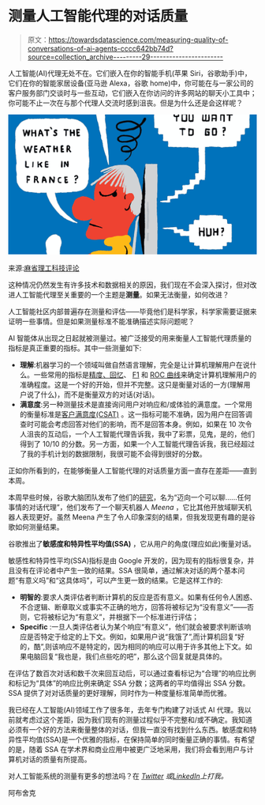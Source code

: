 # 测量人工智能代理的对话质量

> 原文：<https://towardsdatascience.com/measuring-quality-of-conversations-of-ai-agents-cccc642bb74d?source=collection_archive---------29----------------------->

人工智能(AI)代理无处不在。它们嵌入在你的智能手机(苹果 Siri，谷歌助手)中，它们在你的智能家居设备(亚马逊 Alexa，谷歌 home)中，你可能在与一家公司的客户服务部门交谈时与一些互动，它们嵌入在你访问的许多网站的聊天小工具中；你可能不止一次在与那个代理人交流时感到沮丧。但是为什么还是会这样呢？

![](img/3fa3cdbba6c2a5e8f9d642caea7a8680.png)

来源:[麻省理工科技评论](https://www.google.com/url?sa=i&source=images&cd=&cad=rja&uact=8&ved=2ahUKEwjuutyVw6rnAhWlhHIEHeGlBv0QjB16BAgBEAM&url=https%3A%2F%2Fwww.technologyreview.com%2Fs%2F601279%2Fhow-to-prevent-a-plague-of-dumb-chatbots%2F&psig=AOvVaw0bBnI2bwHsPt-GOxxS_FfQ&ust=1580446206395644)

这种情况仍然发生有许多技术和数据相关的原因，我们现在不会深入探讨，但对改进人工智能代理至关重要的一个主题是**测量**。如果无法衡量，如何改进？

人工智能社区内部普遍存在测量和评估——毕竟他们是科学家，科学家需要证据来证明一些事情。但是如果测量标准不能准确描述实际问题呢？

AI 智能体从出现之日起就被测量过。被广泛接受的用来衡量人工智能代理质量的指标是真正重要的指标。其中一些测量如下:

*   **理解**:机器学习的一个领域叫做自然语言理解，完全是让计算机理解用户在说什么。一些常用的指标是[精度、回忆](https://en.wikipedia.org/wiki/Precision_and_recall)、 [F1](https://en.wikipedia.org/wiki/F1_score) 和 [ROC 曲线](https://en.wikipedia.org/wiki/Receiver_operating_characteristic)来确定计算机理解用户的准确程度。这是一个好的开始，但并不完整。这只是衡量对话的一方(理解用户说了什么)，而不是衡量双方的对话(对话)。
*   **满意度**:另一种测量技术是直接询问用户对响应和/或体验的满意度。一个常用的衡量标准是[客户满意度(CSAT)](https://www.callcentrehelper.com/how-to-calculate-customer-satisfaction-csat-109557.htm) 。这一指标可能不准确，因为用户在回答调查时可能会考虑回答对他们的影响，而不是回答本身。例如，如果在 10 次令人沮丧的互动后，一个人工智能代理告诉我，我中了彩票，见鬼，是的，他们得到了 10/10 的分数。另一方面，如果一个人工智能代理告诉我，我已经超过了我的手机计划的数据限制，我很可能不会得到很好的分数。

正如你所看到的，在能够衡量人工智能代理的对话质量方面一直存在差距——直到本周。

本周早些时候，谷歌大脑团队发布了他们的[研究](https://ai.googleblog.com/2020/01/towards-conversational-agent-that-can.html)，名为“迈向一个可以聊……任何事情的对话代理”，他们发布了一个聊天机器人 *Meena* ，它比其他开放域聊天机器人表现更好。虽然 Meena 产生了令人印象深刻的结果，但我发现更有趣的是谷歌如何测量结果。

谷歌推出了**敏感度和特异性平均值(SSA)** ，它从用户的角度(理应如此)衡量对话。

敏感性和特异性平均(SSA)指标是由 Google 开发的，因为现有的指标很复杂，并且没有在评论者中产生一致的结果。SSA 很简单，通过解决对话的两个基本问题“有意义吗”和“这具体吗”，可以产生更一致的结果。它是这样工作的:

*   **明智的**:要求人类评估者判断计算机的反应是否有意义。如果有任何令人困惑、不合逻辑、断章取义或事实不正确的地方，回答将被标记为“没有意义”——否则，它将被标记为“有意义”，并根据下一个标准进行评估；
*   **Specific** :一旦人类评估者认为某个响应“有意义”，他们就会被要求判断该响应是否特定于给定的上下文。例如，如果用户说“我饿了”,而计算机回复“好的，酷”,则该响应不是特定的，因为相同的响应可以用于许多其他上下文。如果电脑回复“我也是，我们点些吃的吧”，那么这个回复就是具体的。

在评估了数百次对话和数千次来回互动后，可以通过查看标记为“合理”的响应比例和标记为“具体”的响应比例来确定 SSA 分数；这两者的平均值得出 SSA 分数。SSA 提供了对对话质量的更好理解，同时作为一种度量标准简单而优雅。

我已经在人工智能(AI)领域工作了很多年，去年专门构建了对话式 AI 代理。我以前就考虑过这个差距，因为我们现有的测量过程似乎不完整和/或不确定。我知道必须有一个好的方法来衡量整体的对话，但我一直没有找到什么东西。敏感度和特异性平均值(SSA)是一个优雅的指标，在保持简单的同时衡量正确的事情。有希望的是，随着 SSA 在学术界和商业应用中被更广泛地采用，我们将会看到用户与计算机对话的质量有所提高。

对人工智能系统的测量有更多的想法吗？在 [*Twitter*](https://twitter.com/AbhiMathur_) *或*[*LinkedIn*](https://www.linkedin.com/in/abhishek89/)*上打我。*

阿布舍克